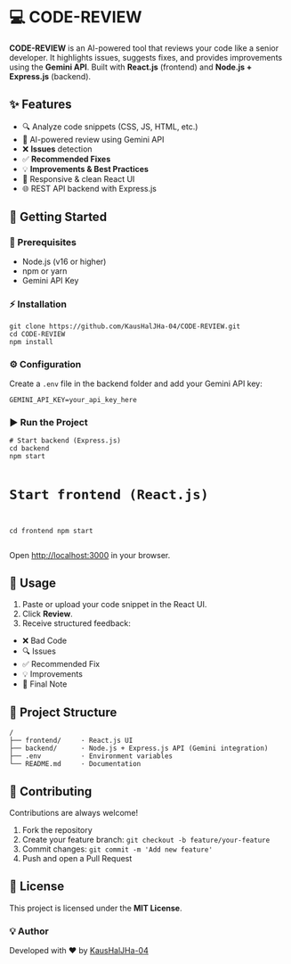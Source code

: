 <h1>💻 CODE-REVIEW</h1>
<p>
  <strong>CODE-REVIEW</strong> is an AI-powered tool that reviews your code like a senior developer.  
  It highlights issues, suggests fixes, and provides improvements using the <strong>Gemini API</strong>.  
  Built with <strong>React.js</strong> (frontend) and <strong>Node.js + Express.js</strong> (backend).
</p>

<h2>✨ Features</h2>
<ul>
  <li>🔍 Analyze code snippets (CSS, JS, HTML, etc.)</li>
  <li>🤖 AI-powered review using Gemini API</li>
  <li>❌ <strong>Issues</strong> detection</li>
  <li>✅ <strong>Recommended Fixes</strong></li>
  <li>💡 <strong>Improvements & Best Practices</strong></li>
  <li>📱 Responsive & clean React UI</li>
  <li>🌐 REST API backend with Express.js</li>
</ul>

<h2>🚀 Getting Started</h2>

<h3>📌 Prerequisites</h3>
<ul>
  <li>Node.js (v16 or higher)</li>
  <li>npm or yarn</li>
  <li>Gemini API Key</li>
</ul>

<h3>⚡ Installation</h3>
<pre><code>git clone https://github.com/KausHalJHa-04/CODE-REVIEW.git
cd CODE-REVIEW
npm install
</code></pre>

<h3>⚙ Configuration</h3>
<p>Create a <code>.env</code> file in the backend folder and add your Gemini API key:</p>
<pre><code>GEMINI_API_KEY=your_api_key_here
</code></pre>

<h3>▶ Run the Project</h3>
<pre><code># Start backend (Express.js)
cd backend
npm start

# Start frontend (React.js)
cd frontend
npm start
</code></pre>
<p>Open <a href="http://localhost:3000" target="_blank">http://localhost:3000</a> in your browser.</p>

<h2>📝 Usage</h2>
<ol>
  <li>Paste or upload your code snippet in the React UI.</li>
  <li>Click <strong>Review</strong>.</li>
  <li>Receive structured feedback:</li>
</ol>
<ul>
  <li>❌ Bad Code</li>
  <li>🔍 Issues</li>
  <li>✅ Recommended Fix</li>
  <li>💡 Improvements</li>
  <li>📌 Final Note</li>
</ul>

<h2>📂 Project Structure</h2>
<pre><code>/
├── frontend/     · React.js UI
├── backend/      · Node.js + Express.js API (Gemini integration)
├── .env          · Environment variables
└── README.md     · Documentation
</code></pre>

<h2>🤝 Contributing</h2>
<p>Contributions are always welcome!</p>
<ol>
  <li>Fork the repository</li>
  <li>Create your feature branch: <code>git checkout -b feature/your-feature</code></li>
  <li>Commit changes: <code>git commit -m 'Add new feature'</code></li>
  <li>Push and open a Pull Request</li>
</ol>

<h2>📜 License</h2>
<p>This project is licensed under the <strong>MIT License</strong>.</p>

<h3>💡 Author</h3>
<p>
  Developed with ❤️ by 
  <a href="https://github.com/KausHalJHa-04" target="_blank">KausHalJHa-04</a>
</p>
